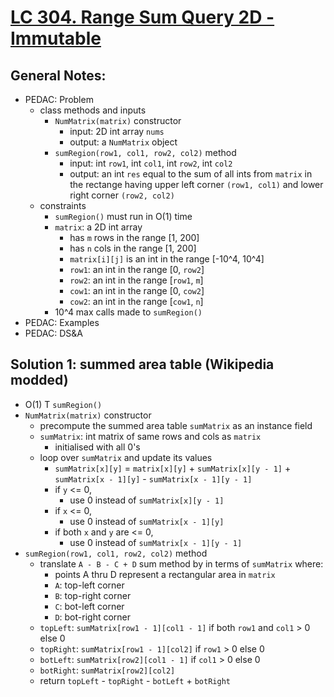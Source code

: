 # [LC 304. Range Sum Query 2D - Immutable](https://leetcode.com/problems/range-sum-query-2d-immutable/)

## General Notes:

- PEDAC: Problem
  - class methods and inputs
    - `NumMatrix(matrix)` constructor
      - input: 2D int array `nums`
      - output: a `NumMatrix` object
    - `sumRegion(row1, col1, row2, col2)` method
      - input: int `row1`, int `col1`, int `row2`, int `col2`
      - output: an int `res` equal to the sum of all ints from `matrix` in the rectange having upper left corner `(row1, col1)` and lower right corner `(row2, col2)`
  - constraints
    - `sumRegion()` must run in O(1) time
    - `matrix`: a 2D int array
      - has `m` rows in the range \[1, 200]
      - has `n` cols in the range \[1, 200]
      - `matrix[i][j]` is an int in the range \[-10^4, 10^4]
      - `row1`: an int in the range \[0, `row2`]
      - `row2`: an int in the range \[`row1`, `m`]
      - `cow1`: an int in the range \[0, `cow2`]
      - `cow2`: an int in the range \[`cow1`, `n`]
    - 10^4 max calls made to `sumRegion()`
- PEDAC: Examples
- PEDAC: DS&A

## Solution 1: summed area table (Wikipedia modded)

- O(1) T `sumRegion()`
- `NumMatrix(matrix)` constructor
  - precompute the summed area table `sumMatrix` as an instance field
  - `sumMatrix`: int matrix of same rows and cols as `matrix`
    - initialised with all 0's
  - loop over `sumMatrix` and update its values
    - `sumMatrix[x][y]` = `matrix[x][y]` + `sumMatrix[x][y - 1]` + `sumMatrix[x - 1][y]` - `sumMatrix[x - 1][y - 1]`
    - if `y` <= 0,
      - use 0 instead of `sumMatrix[x][y - 1]`
    - if `x` <= 0,
      - use 0 instead of `sumMatrix[x - 1][y]`
    - if both `x` and `y` are <= 0,
      - use 0 instead of `sumMatrix[x - 1][y - 1]`
- `sumRegion(row1, col1, row2, col2)` method
  - translate `A - B - C + D` sum method by in terms of `sumMatrix` where:
    - points A thru D represent a rectangular area in `matrix`
    - `A`: top-left corner
    - `B`: top-right corner
    - `C`: bot-left corner
    - `D`: bot-right corner
  - `topLeft`: `sumMatrix[row1 - 1][col1 - 1]` if both `row1` and `col1` > 0 else 0
  - `topRight`: `sumMatrix[row1 - 1][col2]` if `row1` > 0 else 0
  - `botLeft`: `sumMatrix[row2][col1 - 1]` if `col1` > 0 else 0
  - `botRight`: `sumMatrix[row2][col2]`
  - return `topLeft` - `topRight` - `botLeft` + `botRight`
